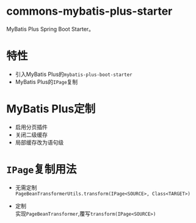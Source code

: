 # commons-mybatis-plus-starter
MyBatis Plus Spring Boot Starter。

# 特性
- 引入MyBatis Plus的`mybatis-plus-boot-starter`
- MyBatis Plus的`IPage`复制

# MyBatis Plus定制
- 启用分页插件
- 关闭二级缓存
- 局部缓存改为语句级

# `IPage`复制用法
- 无需定制  
  `PageBeanTransformerUtils.transform(IPage<SOURCE>, Class<TARGET>)`

- 定制  
  实现`PageBeanTransformer`,覆写`transform(IPage<SOURCE>)`
